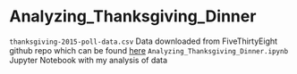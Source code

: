 # Analyzing_Thanksgiving_Dinner

`thanksgiving-2015-poll-data.csv` Data downloaded from FiveThirtyEight github repo which can be found [here](https://github.com/fivethirtyeight/data/tree/master/thanksgiving-2015)
`Analyzing_Thanksgiving_Dinner.ipynb` Jupyter Notebook with my analysis of data

